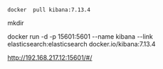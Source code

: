 #
```shell
docker  pull kibana:7.13.4
```


mkdir 


docker run -d -p 15601:5601 --name kibana --link elasticsearch:elasticsearch docker.io/kibana:7.13.4


http://192.168.217.12:15601/#/